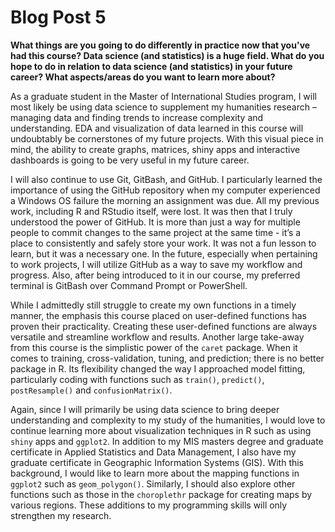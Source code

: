 # Blog Post 5

**What things are you going to do differently in practice now that you've had this course? Data science (and statistics) is a huge field. What do you hope to do in relation to data science (and statistics) in your future career? What aspects/areas do you want to learn more about?**

As a graduate student in the Master of International Studies program, I will most likely be using data science to supplement my humanities research – managing data and finding trends to increase complexity and understanding. EDA and visualization of data learned in this course will undoubtably be cornerstones of my future projects. With this visual piece in mind, the ability to create graphs, matrices, shiny apps and interactive dashboards is going to be very useful in my future career.  

I will also continue to use Git, GitBash, and GitHub.  I particularly learned the importance of using the GitHub repository when my computer experienced a Windows OS failure the morning an assignment was due.  All my previous work, including R and RStudio itself, were lost.  It was then that I truly understood the power of GitHub. It is more than just a way for multiple people to commit changes to the same project at the same time - it’s a place to consistently and safely store your work. It was not a fun lesson to learn, but it was a necessary one.  In the future, especially when pertaining to work projects, I will utilize GitHub as a way to save my workflow and progress.  Also, after being introduced to it in our course, my preferred terminal is GitBash over Command Prompt or PowerShell.

While I admittedly still struggle to create my own functions in a timely manner, the emphasis this course placed on user-defined functions has proven their practicality.  Creating these user-defined functions are always versatile and streamline workflow and results.  Another large take-away from this course is the simplistic power of the `caret` package. When it comes to training, cross-validation, tuning, and prediction; there is no better package in R. Its flexibility changed the way I approached model fitting, particularly coding with functions such as `train()`, `predict()`, `postResample()` and `confusionMatrix()`.

Again, since I will primarily be using data science to bring deeper understanding and complexity to my study of the humanities, I would love to continue learning more about visualization techniques in R such as using `shiny` apps and `ggplot2`. In addition to my MIS masters degree and graduate certificate in Applied Statistics and Data Management, I also have my graduate certificate in Geographic Information Systems (GIS).  With this background, I would like to learn more about the mapping functions in `ggplot2` such as `geom_polygon()`. Similarly, I should also explore other functions such as those in the `choroplethr` package for creating maps by various regions. These additions to my programming skills will only strengthen my research.
